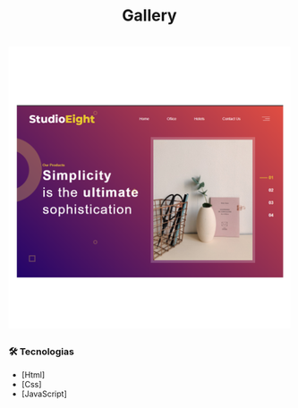 <h1 align="center">Gallery</h1>

<h1 align="center">
  <img src="./img/banner.png" />
</h1>

### 🛠 Tecnologias


- [Html]
- [Css]
- [JavaScript]
